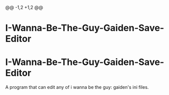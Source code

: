 @@ -1,2 +1,2 @@
# I-Wanna-Be-The-Guy-Gaiden-Save-Editor
# I-Wanna-Be-The-Guy-Gaiden-Save-Editor
A program that can edit any of i wanna be the guy: gaiden's ini files.
